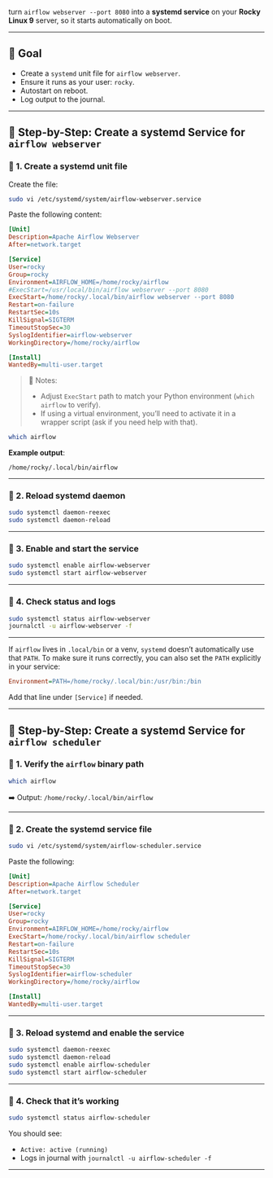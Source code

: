 turn `airflow webserver --port 8080` into a **systemd service** on your **Rocky Linux 9** server, so it starts automatically on boot.

---

## 🎯 Goal

* Create a `systemd` unit file for `airflow webserver`.
* Ensure it runs as your user: `rocky`.
* Autostart on reboot.
* Log output to the journal.

---

## 🧾 Step-by-Step: Create a systemd Service for `airflow webserver`

### 🔹 1. Create a systemd unit file

Create the file:

```bash
sudo vi /etc/systemd/system/airflow-webserver.service
```

Paste the following content:

```ini
[Unit]
Description=Apache Airflow Webserver
After=network.target

[Service]
User=rocky
Group=rocky
Environment=AIRFLOW_HOME=/home/rocky/airflow
#ExecStart=/usr/local/bin/airflow webserver --port 8080
ExecStart=/home/rocky/.local/bin/airflow webserver --port 8080
Restart=on-failure
RestartSec=10s
KillSignal=SIGTERM
TimeoutStopSec=30
SyslogIdentifier=airflow-webserver
WorkingDirectory=/home/rocky/airflow

[Install]
WantedBy=multi-user.target
```

> 🔧 Notes:
>
> * Adjust `ExecStart` path to match your Python environment (`which airflow` to verify).
> * If using a virtual environment, you’ll need to activate it in a wrapper script (ask if you need help with that).

```bash
which airflow
```

**Example output**:

```
/home/rocky/.local/bin/airflow
```

---

### 🔹 2. Reload systemd daemon

```bash
sudo systemctl daemon-reexec
sudo systemctl daemon-reload
```

---

### 🔹 3. Enable and start the service

```bash
sudo systemctl enable airflow-webserver
sudo systemctl start airflow-webserver
```

---

### 🔹 4. Check status and logs

```bash
sudo systemctl status airflow-webserver
journalctl -u airflow-webserver -f
```

---


If `airflow` lives in `.local/bin` or a venv, `systemd` doesn’t automatically use that `PATH`. To make sure it runs correctly, you can also set the `PATH` explicitly in your service:

```ini
Environment=PATH=/home/rocky/.local/bin:/usr/bin:/bin
```

Add that line under `[Service]` if needed.





---

## 🧾 Step-by-Step: Create a systemd Service for `airflow scheduler`

### 🔹 1. Verify the `airflow` binary path


```bash
which airflow
```

➡️ Output: `/home/rocky/.local/bin/airflow`

---

### 🔹 2. Create the systemd service file

```bash
sudo vi /etc/systemd/system/airflow-scheduler.service
```

Paste the following:

```ini
[Unit]
Description=Apache Airflow Scheduler
After=network.target

[Service]
User=rocky
Group=rocky
Environment=AIRFLOW_HOME=/home/rocky/airflow
ExecStart=/home/rocky/.local/bin/airflow scheduler
Restart=on-failure
RestartSec=10s
KillSignal=SIGTERM
TimeoutStopSec=30
SyslogIdentifier=airflow-scheduler
WorkingDirectory=/home/rocky/airflow

[Install]
WantedBy=multi-user.target
```

---

### 🔹 3. Reload systemd and enable the service

```bash
sudo systemctl daemon-reexec
sudo systemctl daemon-reload
sudo systemctl enable airflow-scheduler
sudo systemctl start airflow-scheduler
```

---

### 🔹 4. Check that it’s working

```bash
sudo systemctl status airflow-scheduler
```

You should see:

* `Active: active (running)`
* Logs in journal with `journalctl -u airflow-scheduler -f`

---

